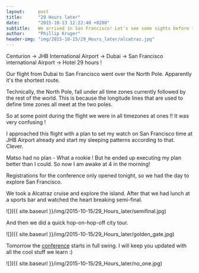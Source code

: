 ```yaml
---
layout:     post
title:      "29 Hours later"
date:       "2015-10-13 12:22:40 +0200"
subtitle:   We arrived in San Francisco! Let's see some sights before the conference start
author:     "Phillip Kruger"
header-img: "img/2015-10-15/29_Hours_later/alcatraz.jpg"
---
```


Centurion -> JHB International Airport -> Dubai -> San Francisco international Airport -> Hotel
29 hours !

Our flight from Dubai to San Francisco went over the North Pole. Apparently it's the shortest route.

Technically, the North Pole, fall under all time zones currently followed by the rest of the world. This is because the longitude lines that are used to define time zones all meet at the two poles.

So at some point during the flight we were in all timezones at ones !! It was very confusing !

I approached this flight with a plan to set my watch on San Francisco time at JHB Airport already and start my sleeping patterns according to that. Clever.

Matso had no plan - What a rookie !
But he ended up executing my plan better than I could. So now I am awake at 4 in the morning!

Registrations for the conference only opened tonight, so we had the day to explore San Francisco.

We took a Alcatraz cruise and explore the island. After that we had lunch at a sports bar and watched the heart breaking semi-final.

![]({{ site.baseurl }}/img/2015-10-15/29_Hours_later/semifinal.jpg)

And then we did a quick hop-on-hop-off city tour.

![]({{ site.baseurl }}/img/2015-10-15/29_Hours_later/golden_gate.jpg)

Tomorrow the [conference](https://events.rainfocus.com/oow15/catalog/oracle.jsp?event=javaone&search.event=javaoneEvent) starts in full swing. I will keep you updated with all the cool stuff we learn :)

![]({{ site.baseurl }}/img/2015-10-15/29_Hours_later/no_one.jpg)
